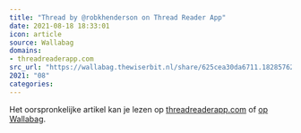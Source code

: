 ```yaml
---
title: "Thread by @robkhenderson on Thread Reader App"
date: 2021-08-18 18:33:01
icon: article
source: Wallabag
domains:
- threadreaderapp.com
src_url: "https://wallabag.thewiserbit.nl/share/625cea30da6711.18285762"
2021: "08"
categories:
---
```

Het oorspronkelijke artikel kan je lezen op [threadreaderapp.com](https://threadreaderapp.com/thread/1416037068967448579.html) of [op Wallabag](https://wallabag.thewiserbit.nl/share/625cea30da6711.18285762). 